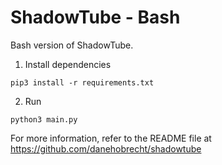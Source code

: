 # ShadowTube - Bash

Bash version of ShadowTube.

1. Install dependencies

`pip3 install -r requirements.txt`

2. Run

`python3 main.py`

For more information, refer to the README file at https://github.com/danehobrecht/shadowtube
